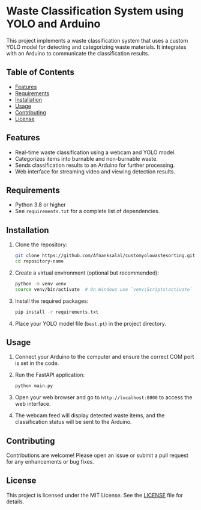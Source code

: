# Waste Classification System using YOLO and Arduino

This project implements a waste classification system that uses a custom YOLO model for detecting and categorizing waste materials. It integrates with an Arduino to communicate the classification results.

## Table of Contents

- [Features](#features)
- [Requirements](#requirements)
- [Installation](#installation)
- [Usage](#usage)
- [Contributing](#contributing)
- [License](#license)

## Features

- Real-time waste classification using a webcam and YOLO model.
- Categorizes items into burnable and non-burnable waste.
- Sends classification results to an Arduino for further processing.
- Web interface for streaming video and viewing detection results.

## Requirements

- Python 3.8 or higher
- See `requirements.txt` for a complete list of dependencies.

## Installation

1. Clone the repository:
   ```bash
   git clone https://github.com/Afnanksalal/customyolowastesorting.git
   cd repository-name
   ```

2. Create a virtual environment (optional but recommended):
   ```bash
   python -m venv venv
   source venv/bin/activate  # On Windows use `venv\Scripts\activate`
   ```

3. Install the required packages:
   ```bash
   pip install -r requirements.txt
   ```

4. Place your YOLO model file (`best.pt`) in the project directory.

## Usage

1. Connect your Arduino to the computer and ensure the correct COM port is set in the code.
2. Run the FastAPI application:
   ```bash
   python main.py
   ```

3. Open your web browser and go to `http://localhost:8000` to access the web interface.

4. The webcam feed will display detected waste items, and the classification status will be sent to the Arduino.

## Contributing

Contributions are welcome! Please open an issue or submit a pull request for any enhancements or bug fixes.

## License

This project is licensed under the MIT License. See the [LICENSE](LICENSE) file for details.
```
